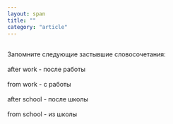 ```yaml
---
layout: span
title: ""
category: "article"
---
```

<section class='rules'><span><br>Запомните следующие застывшие словосочетания:<br><br>after work - после работы<br><br>from  work - с работы<br><br>after school - после школы<br><br> from school - из школы<br></span></section>